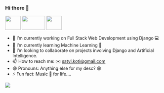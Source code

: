 ### Hi there 👋 

<a href="https://www.linkedin.com/in/satvika-koti-5766201a4/"><img src="https://theshepherdgroup.com/wp-content/uploads/2018/11/12.png" width=50px height=45px></a>
<a href="mailto: satvi.koti@gmail.com"><img src="https://thefanatic.net/wp-content/uploads/2020/11/Gmail-no-molestar.jpg" width=75px height=45px></a>
<a href="https://www.hackerrank.com/satvi_koti"><img src="https://upload.wikimedia.org/wikipedia/commons/thumb/4/40/HackerRank_Icon-1000px.png/800px-HackerRank_Icon-1000px.png"  width=50px height=45px></a>
<!--
**satvikakoti/satvikakoti** is a ✨ _special_ ✨ repository because its `README.md` (this file) appears on your GitHub profile.

Here are some ideas to get you started:-->

- 🔭 I’m currently working on Full Stack Web Development using Django 💻
- 🌱 I’m currently learning Machine Learning 🎰
- 👯 I’m looking to collaborate on projects involving Django and Artificial Intelligence.
- 📫 How to reach me: ✉️ satvi.koti@gmail.com
- 😄 Pronouns: Anything else for my desc? 😆
- ⚡ Fun fact: Music 🎵 for life....

![](https://media.tenor.com/images/7f7323bed7a9e4b31050a8f05f771185/tenor.gif)

